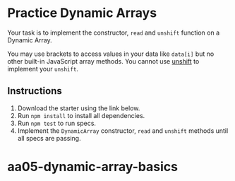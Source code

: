 # Practice Dynamic Arrays

Your task is to implement the constructor, `read` and `unshift` function on a Dynamic Array.

You may use brackets to access values in your data like `data[i]` but no other built-in
JavaScript array methods. You cannot use [unshift][mdn-unshift] to implement your `unshift`.

## Instructions

1. Download the starter using the link below.
2. Run `npm install` to install all dependencies.
4. Run `npm test` to run specs.
5. Implement the `DynamicArray` constructor, `read` and `unshift` methods until all specs
   are passing.


[mdn-unshift]: https://developer.mozilla.org/en-US/docs/Web/JavaScript/Reference/Global_Objects/Array/unshift
# aa05-dynamic-array-basics
